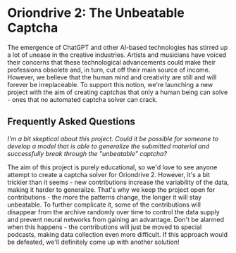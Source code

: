 # Oriondrive 2: The Unbeatable Captcha

The emergence of ChatGPT and other AI-based technologies has stirred up a lot of unease in the creative industries. Artists and musicians have voiced their concerns that these technological advancements could make their professions obsolete and, in turn, cut off their main source of income. However, we believe that the human mind and creativity are still and will forever be irreplaceable. To support this notion, we're launching a new project with the aim of creating captchas that only a human being can solve - ones that no automated captcha solver can crack.

## Frequently Asked Questions

*I'm a bit skeptical about this project. Could it be possible for someone to develop a model that is able to generalize the submitted material and successfully break through the "unbeatable" captcha?*

The aim of this project is purely educational, so we'd love to see anyone attempt to create a captcha solver for Oriondrive 2. However, it's a bit trickier than it seems - new contributions increase the variability of the data, making it harder to generalize. That's why we keep the project open for contributions - the more the patterns change, the longer it will stay unbeatable. To further complicate it, some of the contributions will disappear from the archive randomly over time to control the data supply and prevent neural networks from gaining an advantage. Don't be alarmed when this happens - the contributions will just be moved to special podcasts, making data collection even more difficult. If this approach would be defeated, we'll definitely come up with another solution!
